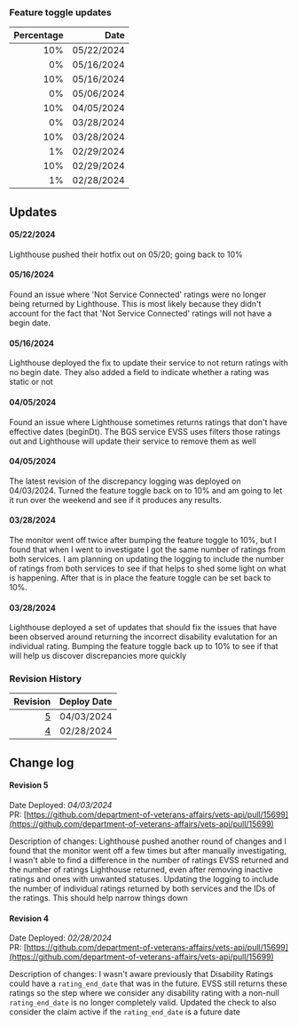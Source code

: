 ### Feature toggle updates
| Percentage | Date       |
| ---------: | ---------: |
|        10% | 05/22/2024 |
|         0% | 05/16/2024 |
|        10% | 05/16/2024 |
|         0% | 05/06/2024 |
|        10% | 04/05/2024 |
|         0% | 03/28/2024 |
|        10% | 03/28/2024 |
|         1% | 02/29/2024 |
|        10% | 02/29/2024 |
|         1% | 02/28/2024 |

## Updates
#### 05/22/2024
Lighthouse pushed their hotfix out on 05/20; going back to 10%

#### 05/16/2024
Found an issue where 'Not Service Connected' ratings were no longer being returned by Lighthouse. This is most likely because they didn't account for the fact that 'Not Service Connected' ratings will not have a begin date.

#### 05/16/2024
Lighthouse deployed the fix to update their service to not return ratings with no begin date. They also added a field to indicate whether a rating was static or not

#### 04/05/2024
Found an issue where Lighthouse sometimes returns ratings that don't have effective dates (beginDt). The BGS service EVSS uses filters those ratings out and Lighthouse will update their service to remove them as well

#### 04/05/2024
The latest revision of the discrepancy logging was deployed on 04/03/2024. Turned the feature toggle back on to 10% and am going to let it run over the weekend and see if it produces any results.

#### 03/28/2024
The monitor went off twice after bumping the feature toggle to 10%, but I found that when I went to investigate I got the same number of ratings from both services. I am planning on updating the logging to include the number of ratings from both services to see if that helps to shed some light on what is happening. After that is in place the feature toggle can be set back to 10%.

#### 03/28/2024
Lighthouse deployed a set of updates that should fix the issues that have been observed around returning the incorrect disability evalutation for an individual rating. Bumping the feature toggle back up to 10% to see if that will help us discover discrepancies more quickly


### Revision History
| Revision         | Deploy Date |
| ---------------: | ----------: |
| [5](#revision-5) |  04/03/2024 |
| [4](#revision-4) |  02/28/2024 |


## Change log
#### Revision 5
Date Deployed: _04/03/2024_ \
PR: [https://github.com/department-of-veterans-affairs/vets-api/pull/15699](https://github.com/department-of-veterans-affairs/vets-api/pull/15699)

Description of changes: Lighthouse pushed another round of changes and I found that the monitor went off a few times but after manually investigating, I wasn't able to find a difference in the number of ratings EVSS returned and the number of ratings Lighthouse returned, even after removing inactive ratings and ones with unwanted statuses. Updating the logging to include the number of individual ratings returned by both services and the IDs of the ratings. This should help narrow things down

#### Revision 4
Date Deployed: _02/28/2024_ \
PR: [https://github.com/department-of-veterans-affairs/vets-api/pull/15699](https://github.com/department-of-veterans-affairs/vets-api/pull/15699)

Description of changes: I wasn't aware previously that Disability Ratings could have a `rating_end_date` that was in the future. EVSS still returns these ratings so the step where we consider any disability rating with a non-null `rating_end_date` is no longer completely valid. Updated the check to also consider the claim active if the `rating_end_date` is a future date
